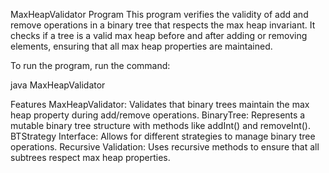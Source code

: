 MaxHeapValidator Program
This program verifies the validity of add and remove operations in a binary tree that respects the max heap invariant. It checks if a tree is a valid max heap before and after adding or removing elements, ensuring that all max heap properties are maintained.

To run the program, run the command:

java MaxHeapValidator


Features
MaxHeapValidator: Validates that binary trees maintain the max heap property during add/remove operations.
BinaryTree: Represents a mutable binary tree structure with methods like addInt() and removeInt().
BTStrategy Interface: Allows for different strategies to manage binary tree operations.
Recursive Validation: Uses recursive methods to ensure that all subtrees respect max heap properties.
